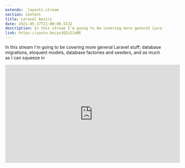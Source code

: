 ```yaml
---
extends: _layouts.stream
section: content
title: Laravel Basics
date: 2021-05-17T21:00:00.513Z
description: In this stream I'm going to be covering more general Laravel stuff; database migrations, eloquent models, database factories and seeders, and as much as I can squeeze in
link: https://youtu.be/yo3Q3iSJuME
---
```

In this stream I'm going to be covering more general Laravel stuff; database migrations, eloquent models, database factories and seeders, and as much as I can squeeze in

<div class="aspect-w-16 aspect-h-9">
    <iframe width="560" height="315" src="https://www.youtube.com/embed/yo3Q3iSJuME" title="YouTube video player" frameborder="0" allow="accelerometer; autoplay; clipboard-write; encrypted-media; gyroscope; picture-in-picture" allowfullscreen></iframe>
</div>